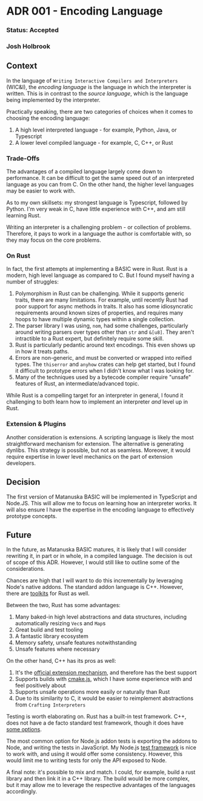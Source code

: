 # ADR 001 - Encoding Language
### Status: Accepted
### Josh Holbrook

## Context

In the language of `Writing Interactive Compilers and Interpreters` (WIC&I),
the *encoding language* is the language in which the interpreter is written.
This is in contrast to the *source language*, which is the language being
implemented by the interpreter.

Practically speaking, there are two categories of choices when it comes to
choosing the encoding language:

1. A high level interpreted language - for example, Python, Java, or
   Typescript
2. A lower level compiled language - for example, C, C++, or Rust

### Trade-Offs

The advantages of a compiled language largely come down to performance. It
can be difficult to get the same speed out of an interpreted language as you
can from C. On the other hand, the higher level languages may be easier to work
with.

As to my own skillsets: my strongest language is Typescript, followed by
Python. I'm very weak in C, have little experience with C++, and am still
learning Rust.

Writing an interpreter is a challenging problem - or collection of problems.
Therefore, it pays to work in a language the author is comfortable with, so
they may focus on the core problems.

### On Rust

In fact, the first attempts at implementing a BASIC were in Rust. Rust is a
modern, high level language as compared to C. But I found myself having a
number of struggles:

1. Polymorphism in Rust can be challenging. While it supports generic traits,
   there are many limitations. For example, until recently Rust had poor
   support for async methods in traits. It also has some idiosyncratic
   requirements around known sizes of properties, and requires many hoops
   to have multiple dynamic types within a single collection.
2. The parser library I was using, `nom`, had some challenges, particularly
   around writing parsers over types other than `str` and `&[u8]`. They aren't
   intractible to a Rust expert, but definitely require some skill.
3. Rust is particularly pedantic around text encodings. This even shows up in
   how it treats paths.
4. Errors are non-generic, and must be converted or wrapped into reified types.
   The `thiserror` and `anyhow` crates can help get started, but I found it
   difficult to prototype errors when I didn't know what I was looking for.
5. Many of the techniques used by a bytecode compiler require "unsafe"
   features of Rust, an intermediate/advanced topic.

While Rust is a compelling target for an interpreter in general, I found it
challenging to both learn how to implement an interpreter *and* level up in
Rust.

### Extension & Plugins

Another consideration is extensions. A scripting language is likely the most
straightforward mechanism for extension. The alternative is generating dynlibs.
This strategy is possible, but not as seamless. Moreover, it would require
expertise in lower level mechanics on the part of extension developers.

## Decision

The first version of Matanuska BASIC will be implemented in TypeScript and
Node.JS. This will allow me to focus on learning how an interpreter works. It
will also ensure I have the expertise in the encoding language to effectively
prototype concepts.

## Future

In the future, as Matanuska BASIC matures, it is likely that I will consider
rewriting it, in part or in whole, in a compiled language. The decision is
out of scope of this ADR. However, I would still like to outline some of the
considerations.

Chances are high that I will want to do this incrementally by leveraging
Node's native addons. The standard addon language is C++. However, there are
[toolkits](https://neon-bindings.com/docs/introduction) for Rust as well.

Between the two, Rust has some advantages:

1. Many baked-in high level abstractions and data structures, including
  automatically resizing `Vec`s and `Map`s
2. Great build and test tooling
3. A fantastic library ecosystem
4. Memory safety, unsafe features notwithstanding
5. Unsafe features where necessary

On the other hand, C++ has its pros as well:

1. It's the [official extension mechanism](https://github.com/nodejs/node-addon-api),
   and therefore has the best support
2. Supports builds with [cmake.js](https://github.com/cmake-js/cmake-js), which
   I have some experience with and feel positively about
3. Supports unsafe operations more easily or naturally than Rust
4. Due to its similarity to C, it would be easier to reimplement abstractions
   from `Crafting Interpreters`

Testing is worth elaborating on. Rust has a built-in test framework. C++,
does not have a de facto standard test framework, though it does have
[some options](https://stackoverflow.com/questions/242926/comparison-of-c-unit-test-frameworks).

The most common option for Node.js addon tests is exporting the addons to
Node, and writing the tests in JavaScript. My Node.js
[test framework](https://node-tap.org/) is nice to work with, and using it
would offer some consistency. However, this would limit me to writing tests
for only the API exposed to Node.

A final note: it's possible to mix and match. I could, for example, build a
rust library and then link it in a C++ library. The build would be more
complex, but it may allow me to leverage the respective advantages of the
languages accordingly.
